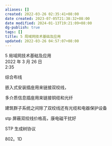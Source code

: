 ```yaml
---
aliases: []
created: 2022-03-26 02:35:41+08:00
date created: 2023-07-05T21:38:32+08:00
date modified: 2024-01-13T19:21:09+08:00
dg-publish: true
tags: []
title: 5 局域网技术基础及应用
updated: 2022-03-26 04:57:07+08:00
---
```


5 局域网技术基础及应用  
2022 年 3 月 26 日  
2:35

综合布线

嵌入式安装插座用来链接双绞线，

多介质信息插座用来链接铜缆和光纤

建筑群子系统之间除了双绞线还有光缆和电器保护设备

stp 屏蔽双绞线价格高，康电磁干扰好

STP 生成树协议

802。1D